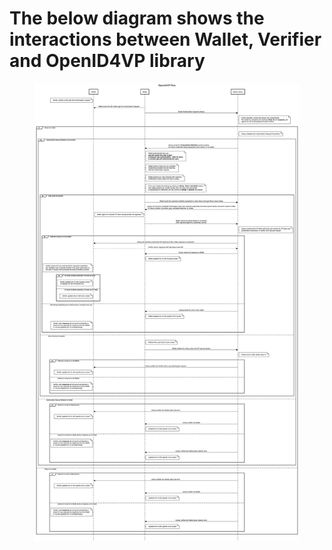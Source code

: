 # The below diagram shows the interactions between Wallet, Verifier and OpenID4VP library

<figure><img src="assets/sequence-diagram.png" alt=""><figcaption></figcaption></figure>